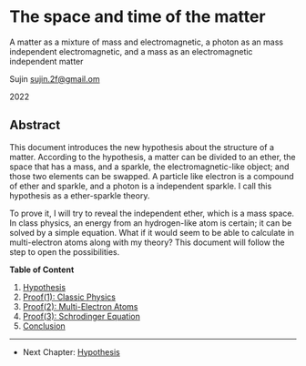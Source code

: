 # The space and time of the matter

A matter as a mixture of mass and electromagnetic, a photon as an mass independent electromagnetic, and a mass as an electromagnetic independent matter

Sujin sujin.2f@gmail.om

2022

## Abstract

This document introduces the new hypothesis about the structure of a matter. According to the hypothesis, a matter can be divided to an ether, the space that has a mass, and a sparkle, the electromagnetic-like object; and those two elements can be swapped. A particle like electron is a compound of ether and sparkle, and a photon is a independent sparkle. I call this hypothesis as a ether-sparkle theory.

To prove it, I will try to reveal the independent ether, which is a mass space. In class physics, an energy from an hydrogen-like atom is certain; it can be solved by a simple equation. What if it would seem to be able to calculate in multi-electron atoms along with my theory? This document will follow the step to open the possibilities.

**Table of Content**

1. [Hypothesis](./hypothesis_en.md)
1. [Proof(1): Classic Physics](./energy_en.md)
1. [Proof(2): Multi-Electron Atoms](./atomic_spectra_data_en.md)
1. [Proof(3): Schrodinger Equation](./schrodinger_equation_en.md)
1. [Conclusion](./conclusion_en.md)

---

- Next Chapter: [Hypothesis](./hypothesis_en.md)
